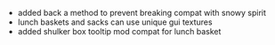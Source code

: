 - added back a method to prevent breaking compat with snowy spirit
- lunch baskets and sacks can use unique gui textures
- added shulker box tooltip mod compat for lunch basket